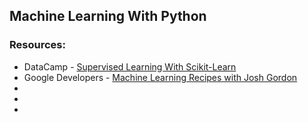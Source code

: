 <h2>Machine Learning With Python</h2>
<h3>Resources:</h3>
<ul>
  <li>DataCamp - <a href="https://campus.datacamp.com/courses/supervised-learning-with-scikit-learn/">Supervised Learning With Scikit-Learn</a></li>
  <li>Google Developers - <a href="https://youtu.be/cKxRvEZd3Mw?list=PLOU2XLYxmsIIuiBfYad6rFYQU_jL2ryal&t=21">Machine Learning Recipes with Josh Gordon</a></li>
  <li></li>
  <li></li>
  <li></li>
</ul>
